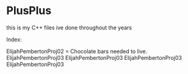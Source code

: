 # PlusPlus
this is my C++ files ive done throughout the years


Index:

ElijahPembertonProj02 = Chocolate bars needed to live.
ElijahPembertonProj03
ElijahPembertonProj03
ElijahPembertonProj03
ElijahPembertonProj03
